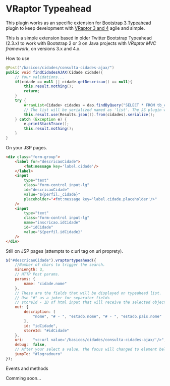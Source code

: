
# VRaptor Typeahead

This plugin works as an specific extension for [Bootstrap 3 Typeahead](https://github.com/bassjobsen/Bootstrap-3-Typeahead) plugin to keep development with [VRaptor 3 and 4](http://www.vraptor.org) agile and simple.


This is a simple extension based in older Twitter Bootstrap Typeahead (2.3.x) to work with Bootstrap 2 or 3 on Java projects with *VRaptor MVC framework*, on versions 3.x and 4.x.

How to use

```java
@Post("/basicos/cidades/consulta-cidades-ajax/")
public void findCidadesAJAX(Cidade cidade){
	// Your validations...
	if(cidade == null || cidade.getDescricao() == null){
		this.result.nothing();
		return;
	}
	try {
		ArrayList<Cidade> cidades = dao.findByQuery("SELECT * FROM tb_cities");
		// The list will be serialized named as 'list'. The JS plugin will be detected this.
		this.result.use(Results.json()).from(cidades).serialize();
	} catch (Exception e) {
		e.printStackTrace();
		this.result.nothing();
	}
}
```
On your JSP pages.

```html
<div class="form-group">
	<label for="descricaoCidade">
		<fmt:message key='label.cidade'/>
	</label>
	<input 
		type="text" 
		class="form-control input-lg" 
		id="descricaoCidade" 
		value="${perfil._cidade}"
		placeholder="<fmt:message key='label.cidade.placeholder'/>"
	/>
	<input 
		type="text" 
		class="form-control input-lg" 
		name="inscricao.idCidade"
		id="idCidade" 
		value="${perfil.idCidade}"
	/>
</div>
```

Still on JSP pages (attempts to c:url tag on uri proprety).

```javascript
$("#descricaoCidade").vraptortypeahead({
	//Number of chars to trigger the search.
    minLength: 3,
    // HTTP Post params.
    params: {
        name: "cidade.nome"
    },
    // These are the fields that will be displayed on typeahead list.
    // Use "#" as a joker for separator fields
    // storeId - ID of html input that will receive the selected object id.
    out: {
        description: [
        	"nome", "# - ", "estado.nome", "# - ", "estado.pais.nome"
        ],
        id: "idCidade",
        storeId: "#idCidade"
    },
    uri:    "<c:url value='/basicos/cidades/consulta-cidades-ajax/'/>",
    debug:  false,
    // After your select a value, the focus will changed to element below.
    jumpTo: "#logradouro"
});
```

Events and methods

Comming soon...
